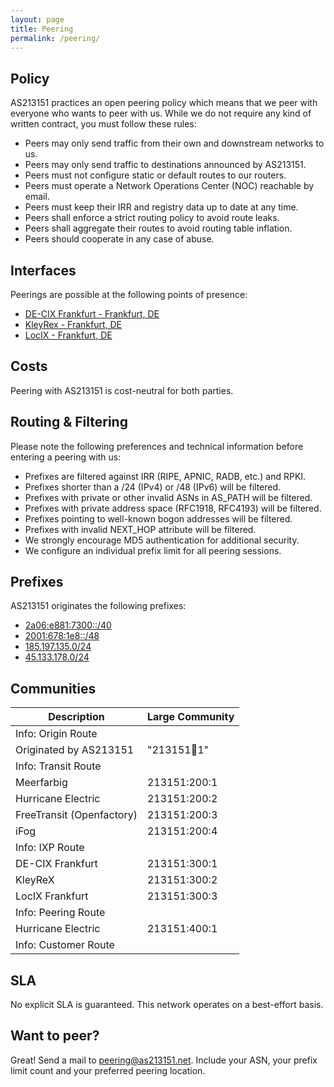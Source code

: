 ```yaml
---
layout: page
title: Peering
permalink: /peering/
---
```


## Policy

AS213151 practices an open peering policy which means that we peer with everyone who wants to peer with us. While we do not require any kind of written contract, you must follow these rules:

- Peers may only send traffic from their own and downstream networks to us.
- Peers may only send traffic to destinations announced by AS213151.
- Peers must not configure static or default routes to our routers.
- Peers must operate a Network Operations Center (NOC) reachable by email.
- Peers must keep their IRR and registry data up to date at any time.
- Peers shall enforce a strict routing policy to avoid route leaks.
- Peers shall aggregate their routes to avoid routing table inflation.
- Peers should cooperate in any case of abuse.

## Interfaces

Peerings are possible at the following points of presence:
- [DE-CIX Frankfurt - Frankfurt, DE](https://www.peeringdb.com/ix/31)
- [KleyRex - Frankfurt, DE](https://www.peeringdb.com/ix/123)
- [LocIX - Frankfurt, DE](https://www.peeringdb.com/ix/2084)

## Costs

Peering with AS213151 is cost-neutral for both parties.

## Routing & Filtering

Please note the following preferences and technical information before entering a peering with us:

- Prefixes are filtered against IRR (RIPE, APNIC, RADB, etc.) and RPKI.
- Prefixes shorter than a /24 (IPv4) or /48 (IPv6) will be filtered.
- Prefixes with private or other invalid ASNs in AS_PATH will be filtered.
- Prefixes with private address space (RFC1918, RFC4193) will be filtered.
- Prefixes pointing to well-known bogon addresses will be filtered.
- Prefixes with invalid NEXT_HOP attribute will be filtered.
- We strongly encourage MD5 authentication for additional security.
- We configure an individual prefix limit for all peering sessions.

## Prefixes
AS213151 originates the following prefixes:
- [2a06:e881:7300::/40](https://stat.ripe.net/2a06:e881:7300::/40)
- [2001:678:1e8::/48](https://stat.ripe.net/2001:678:1e8::/48)
- [185.197.135.0/24](https://stat.ripe.net/185.197.135.0/24)
- [45.133.178.0/24](https://stat.ripe.net/45.133.178.0/24)

## Communities

|Description|Large Community|
|-----------|---------------|
|Info: Origin Route|   |
|Originated by AS213151|"213151:100:1"|
|Info: Transit Route|   |
|Meerfarbig|213151:200:1|
|Hurricane Electric|213151:200:2|
|FreeTransit (Openfactory)|213151:200:3|
|iFog|213151:200:4|
|Info: IXP Route|   |
|DE-CIX Frankfurt|213151:300:1|
|KleyReX|213151:300:2|
|LocIX Frankfurt|213151:300:3|
|Info: Peering Route|   |
|Hurricane Electric|213151:400:1|
|Info: Customer Route|   |


## SLA
No explicit SLA is guaranteed. This network operates on a best-effort basis.

## Want to peer?
Great! Send a mail to [peering@as213151.net](mailto:peering@as213151.net).
Include your ASN, your prefix limit count and your preferred peering location.

